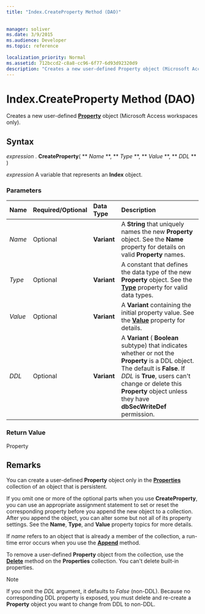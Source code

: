 ```yaml
---
title: "Index.CreateProperty Method (DAO)"
 
 
manager: soliver
ms.date: 3/9/2015
ms.audience: Developer
ms.topic: reference
  
localization_priority: Normal
ms.assetid: 712bccd2-c8a8-cc96-6f77-6d93d92320d9
description: "Creates a new user-defined Property object (Microsoft Access workspaces only)."
---
```


# Index.CreateProperty Method (DAO)

Creates a new user-defined **[Property](property-object-dao.md)** object (Microsoft Access workspaces only). 
  
## Syntax

 *expression*  . **CreateProperty**( ** *Name* **, ** *Type* **, ** *Value* **, ** *DDL* ** ) 
  
 *expression*  A variable that represents an **Index** object. 
  
### Parameters

|**Name**|**Required/Optional**|**Data Type**|**Description**|
|:-----|:-----|:-----|:-----|
| _Name_ <br/> |Optional  <br/> |**Variant** <br/> |A **String** that uniquely names the new **Property** object. See the **Name** property for details on valid **Property** names.  <br/> |
| _Type_ <br/> |Optional  <br/> |**Variant** <br/> | A constant that defines the data type of the new **Property** object. See the **[Type](field-type-property-dao.md)** property for valid data types.  <br/> |
| _Value_ <br/> |Optional  <br/> |**Variant** <br/> |A **Variant** containing the initial property value. See the **[Value](field-value-property-dao.md)** property for details.  <br/> |
| _DDL_ <br/> |Optional  <br/> |**Variant** <br/> |A **Variant** ( **Boolean** subtype) that indicates whether or not the **Property** is a DDL object. The default is **False**. If  _DDL_ is **True**, users can't change or delete this **Property** object unless they have **dbSecWriteDef** permission.  <br/> |
   
### Return Value

Property
  
## Remarks

You can create a user-defined **Property** object only in the **[Properties](properties-collection-dao.md)** collection of an object that is persistent. 
  
If you omit one or more of the optional parts when you use **CreateProperty**, you can use an appropriate assignment statement to set or reset the corresponding property before you append the new object to a collection. After you append the object, you can alter some but not all of its property settings. See the **Name**, **Type**, and **Value** property topics for more details. 
  
If  _name_ refers to an object that is already a member of the collection, a run-time error occurs when you use the **[Append](fields-append-method-dao.md)** method. 
  
To remove a user-defined **Property** object from the collection, use the **[Delete](fields-delete-method-dao.md)** method on the **Properties** collection. You can't delete built-in properties. 
  
> [!NOTE]
> If you omit the  _DDL_ argument, it defaults to  _False_ (non-DDL). Because no corresponding DDL property is exposed, you must delete and re-create a **Property** object you want to change from DDL to non-DDL. 
  

